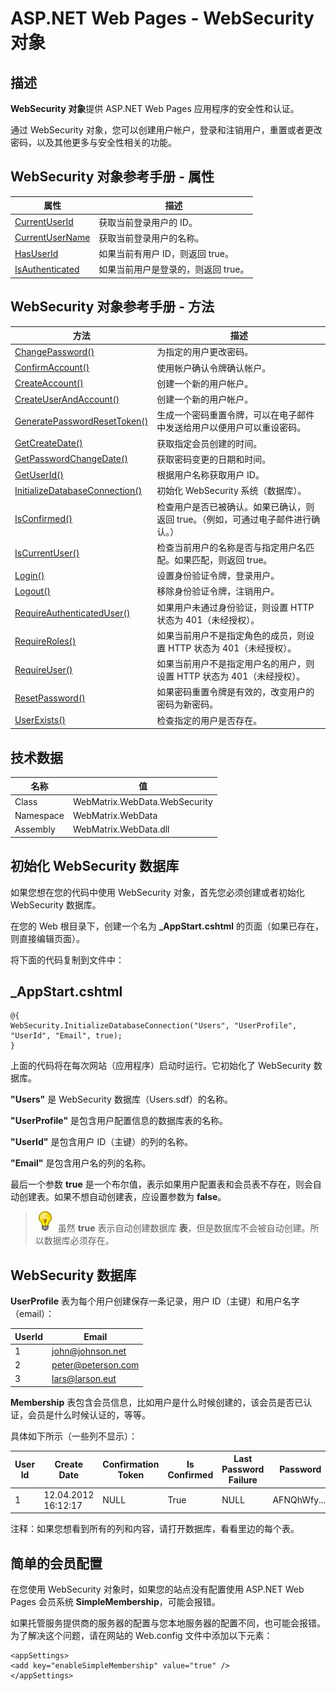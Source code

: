 
# ASP.NET Web Pages - WebSecurity 对象

## 描述

**WebSecurity 对象**提供 ASP.NET Web Pages 应用程序的安全性和认证。

通过 WebSecurity 对象，您可以创建用户帐户，登录和注销用户，重置或者更改密码，以及其他更多与安全性相关的功能。

## WebSecurity 对象参考手册 - 属性

| 属性 | 描述 |
| --- | --- |
| [CurrentUserId](prop-websecurity-currentuserid.html) | 获取当前登录用户的 ID。 |
| [CurrentUserName](prop-websecurity-currentusername.html) | 获取当前登录用户的名称。 |
| [HasUserId](prop-websecurity-hasuserid.html) | 如果当前有用户 ID，则返回 true。 |
| [IsAuthenticated](prop-websecurity-isauthenticated.html) | 如果当前用户是登录的，则返回 true。 |

## WebSecurity 对象参考手册 - 方法

| 方法 | 描述 |
| --- | --- |
| [ChangePassword()](met-websecurity-changepassword.html) | 为指定的用户更改密码。 |
| [ConfirmAccount()](met-websecurity-confirmaccount.html) | 使用帐户确认令牌确认帐户。 |
| [CreateAccount()](met-websecurity-createaccount.html) | 创建一个新的用户帐户。 |
| [CreateUserAndAccount()](met-websecurity-createuserandaccount.html) | 创建一个新的用户帐户。 |
| [GeneratePasswordResetToken()](met-websecurity-generatepasswordresettoken.html) | 生成一个密码重置令牌，可以在电子邮件中发送给用户以便用户可以重设密码。 |
| [GetCreateDate()](met-websecurity-getcreatedate.html) | 获取指定会员创建的时间。 |
| [GetPasswordChangeDate()](met-websecurity-getpasswordchangedate.html) | 获取密码变更的日期和时间。 |
| [GetUserId()](met-websecurity-getuserid.html) | 根据用户名称获取用户 ID。 |
| [InitializeDatabaseConnection()](met-websecurity-initializedatabaseconnection.html) | 初始化 WebSecurity 系统（数据库）。 |
| [IsConfirmed()](met-websecurity-isconfirmed.html) | 检查用户是否已被确认。如果已确认，则返回 true。（例如，可通过电子邮件进行确认。） |
| [IsCurrentUser()](met-websecurity-iscurrentuser.html) | 检查当前用户的名称是否与指定用户名匹配。如果匹配，则返回 true。 |
| [Login()](met-websecurity-login.html) | 设置身份验证令牌，登录用户。 |
| [Logout()](met-websecurity-logout.html) | 移除身份验证令牌，注销用户。 |
| [RequireAuthenticatedUser()](met-websecurity-requireauthenticateduser.html) | 如果用户未通过身份验证，则设置 HTTP 状态为 401（未经授权）。 |
| [RequireRoles()](met-websecurity-requireroles.html) | 如果当前用户不是指定角色的成员，则设置 HTTP 状态为 401（未经授权）。 |
| [RequireUser()](met-websecurity-requireuser.html) | 如果当前用户不是指定用户名的用户，则设置 HTTP 状态为 401（未经授权）。 |
| [ResetPassword()](met-websecurity-resetpassword.html) | 如果密码重置令牌是有效的，改变用户的密码为新密码。 |
| [UserExists()](met-websecurity-userexists.html) | 检查指定的用户是否存在。 |

## 技术数据

| 名称 | 值 |
| --- | --- |
| Class | WebMatrix.WebData.WebSecurity |
| Namespace | WebMatrix.WebData |
| Assembly | WebMatrix.WebData.dll |

## 初始化 WebSecurity 数据库

如果您想在您的代码中使用 WebSecurity 对象，首先您必须创建或者初始化 WebSecurity 数据库。

在您的 Web 根目录下，创建一个名为 **_AppStart.cshtml** 的页面（如果已存在，则直接编辑页面）。

将下面的代码复制到文件中：

## \_AppStart.cshtml

```
@{  
WebSecurity.InitializeDatabaseConnection("Users", "UserProfile", "UserId", "Email", true);  
}
```

上面的代码将在每次网站（应用程序）启动时运行。它初始化了 WebSecurity 数据库。

**"Users"** 是 WebSecurity 数据库（Users.sdf）的名称。

**"UserProfile"** 是包含用户配置信息的数据库表的名称。

**"UserId"** 是包含用户 ID（主键）的列的名称。

**"Email"** 是包含用户名的列的名称。

最后一个参数 **true** 是一个布尔值，表示如果用户配置表和会员表不存在，则会自动创建表。如果不想自动创建表，应设置参数为 **false**。

> ![](/../img/lamp.jpg)
> 虽然 **true** 表示自动创建数据库 **表**，但是数据库不会被自动创建。所以数据库必须存在。 

## WebSecurity 数据库

**UserProfile** 表为每个用户创建保存一条记录，用户 ID（主键）和用户名字（email）：


| UserId | Email |
| --- | --- |
| 1 | john@johnson.net |
| 2 | peter@peterson.com |
| 3 | lars@larson.eut |

**Membership** 表包含会员信息，比如用户是什么时候创建的，该会员是否已认证，会员是什么时候认证的，等等。

具体如下所示（一些列不显示）：

| User Id | Create Date | Confirmation Token | Is Confirmed | Last Password Failure | Password | Password Change |
| --- | --- | --- | --- | --- | --- | --- |
| 1 | 12.04.2012 16:12:17 | NULL | True | NULL | AFNQhWfy.... | 12.04.2012 16:12:17 |

注释：如果您想看到所有的列和内容，请打开数据库，看看里边的每个表。

## 简单的会员配置

在您使用 WebSecurity 对象时，如果您的站点没有配置使用 ASP.NET Web Pages 会员系统 **SimpleMembership**，可能会报错。

如果托管服务提供商的服务器的配置与您本地服务器的配置不同，也可能会报错。为了解决这个问题，请在网站的 Web.config 文件中添加以下元素：

```
<appSettings>  
<add key="enableSimpleMembership" value="true" />  
</appSettings>  
```


